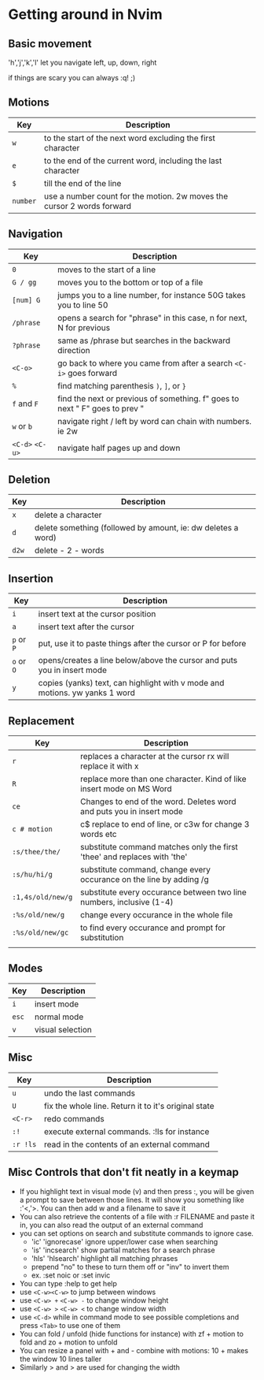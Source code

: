 # Getting around in Nvim

## Basic movement

'h','j','k','l' let you navigate left, up, down, right

if things are scary you can always :q!  ;)

## Motions

| Key              | Description                                                                 |
| ---------------- | --------------------------------------------------------------------------- |
| `w`              | to the start of the next word excluding the first character                 |
| `e`              | to the end of the current word, including the last character                |
| `$`              | till the end of the line                                                    |
| `number`         | use a number count for the motion. 2w moves the cursor 2 words forward      |

## Navigation

| Key              | Description                                                                 |
| ---------------- | --------------------------------------------------------------------------- |
| `0`              | moves to the start of a line                                                |
| `G / gg`         | moves you to the bottom or top of a file                                    |
| `[num] G`        | jumps you to a line number, for instance 50G takes you to line 50           |
| `/phrase`        | opens a search for "phrase" in this case, n for next, N for previous        |
| `?phrase`        | same as /phrase but searches in the backward direction                      |
| `<C-o>`          | go back to where you came from after a search `<C-i>` goes forward          |
| `%`              | find matching parenthesis `)`, `]`, or `}`                                  |
| `f` and `F`      | find the next or previous of something. f" goes to next " F" goes to prev " |
| `w` or `b`       | navigate right / left by word can chain with numbers. ie 2w                 |
| `<C-d>` `<C-u>`  | navigate half pages up and down                                             | 

## Deletion

| Key              | Description                                                                 |
| ---------------- | --------------------------------------------------------------------------- |
| `x`              | delete a character                                                          |
| `d`              | delete something (followed by amount, ie: dw deletes a word)                |
| `d2w`            | delete - 2 - words                                                          |

## Insertion

| Key              | Description                                                                 |
| ---------------- | --------------------------------------------------------------------------- |
| `i`              | insert text at the cursor position                                          |
| `a`              | insert text after the cursor                                                |
| `p` or `P`       | put, use it to paste things after the cursor or P for before                |
| `o` or `O`       | opens/creates a line below/above the cursor and puts you in insert mode     |
| `y`              | copies (yanks) text, can highlight with v mode and motions. yw yanks 1 word |

## Replacement

| Key              | Description                                                                 |
| ---------------- | --------------------------------------------------------------------------- |
| `r`              | replaces a character at the cursor rx will replace it with x                |
| `R`              | replace more than one character. Kind of like insert mode on MS Word        |
| `ce`             | Changes to end of the word. Deletes word and puts you in insert mode        |
| `c # motion`     | c$ replace to end of line, or c3w for change 3 words etc                    |
| `:s/thee/the/`   | substitute command matches only the first 'thee' and replaces with 'the'    |
| `:s/hu/hi/g`     | substitute command, change every occurance on the line by adding /g         |
| `:1,4s/old/new/g`| substitute every occurance between two line numbers, inclusive (1-4)        |
| `:%s/old/new/g`  | change every occurance in the whole file                                    |
| `:%s/old/new/gc` | to find every occurance and prompt for substitution                         |
|                  |                                                                             |

## Modes

| Key              | Description                                                                 |
| ---------------- | --------------------------------------------------------------------------- |
| `i`              | insert mode                                                                 |
| `esc`            | normal mode                                                                 |
| `v`              | visual selection                                                            |

## Misc

| Key              | Description                                                                 |
| ---------------- | --------------------------------------------------------------------------- |
| `u`              | undo the last commands                                                      |
| `U`              | fix the whole line. Return it to it's original state                        |
| `<C-r>`          | redo commands                                                               |
| `:!`             | execute external commands. :!ls for instance                                |
| `:r !ls`         | read in the contents of an external command                                 |

## Misc Controls that don't fit neatly in a keymap

- If you highlight text in visual mode (v) and then press :, you will be given a prompt to save between those lines. It will show you something like :'<,'>. You can then add w and a filename to save it
- You can also retrieve the contents of a file with :r FILENAME and paste it in, you can also read the output of an external command
- you can set options on search and substitute commands to ignore case.
  - 'ic' 'ignorecase'     ignore upper/lower case when searching
  - 'is' 'incsearch'      show partial matches for a search phrase
  - 'hls' 'hlsearch'      highlight all matching phrases
  - prepend "no" to these to turn them off or "inv" to invert them
  - ex. :set noic or :set invic
- You can type :help to get help
- use `<C-w><C-w>` to jump between windows
- use `<C-w> +` `<C-w> -` to change window height
- use `<C-w> >` `<C-w> <` to change window width
- use `<C-d>` while in command mode to see possible completions and press `<Tab>` to use one of them
- You can fold / unfold (hide functions for instance) with zf + motion to fold and zo + motion to unfold
- You can resize a panel with <C-w>+ and <C-w>- combine with motions: 10 <C-w>+ makes the window 10 lines taller
- Similarly <C-w>> and <C-w>> are used for changing the width

<!--
Use this for making additional columns
|                  |                                                                             |
-->

